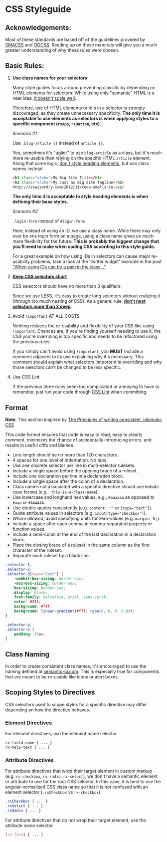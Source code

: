 # CSS Styleguide

## Acknowledgements:

Most of these standards are based off of the guidelines provided by [SMACSS](http://smacss.com/)
and [OOCSS](http://coding.smashingmagazine.com/2011/12/12/an-introduction-to-object-oriented-css-oocss/). Reading up
on these materials will give you a much greater understanding of why these rules were chosen.

## Basic Rules:

1. **Use class names for your selectors**

    Many style guides focus around preventing classitis by depending on HTML elements for selectors. While using only
    "semantic" HTML is a neat idea,
    [it doesn't scale well](http://www.stubbornella.org/content/2011/04/28/our-best-practices-are-killing-us/).

    Therefore, use of HTML elements or id's in a selector is strongly discouraged, as they create unnecessary
    specificity. **The only time it is acceptable to use elements as selectors is when applying styles to a specific
    component (`rxApp`, `rxButton`, etc).**

    *Scenario #1*

    Use `.blog-article {}` instead of `article {}`.

    Yes, sometimes it's "uglier" to use `blog-article` as a class, but it's much more re-usable than relying on the
    specific HTML `article` element.  Along that same logic,
    [don't style heading elements](http://www.stubbornella.org/content/2011/09/06/style-headings-using-html5-sections/),
    but use class names instead.

    ```html
    <h1 class="alpha">My Big Site Title</h1>
    <h2 class="alpha">My Just as Big Site Tagline</h2>
    http://csswizardry.com/2012/11/code-smells-in-css/
    ```

    **The only time it is acceptable to style heading elements is when defining their base styles.**

    *Scenario #2*

    `.login-form` instead of `#login-form`

    Here, instead of using an ID, we use a class name. While there may only ever be one login form on a page, using a
    class name gives us much more flexibility for the future. **This is probably the biggest change that you'll need to
    make when coding CSS according to this style guide.**

    For a great example on how using IDs in selectors can cause major re-usability problems, take a look at the 'twitter
    widget' example in the post
    ["When using IDs can be a pain in the class..."](http://csswizardry.com/2011/09/when-using-ids-can-be-a-pain-in-the-class/)

2. **[Keep CSS selectors short](http://csswizardry.com/2012/05/keep-your-css-selectors-short/)**

    CSS selectors should have no more than 3 qualifiers.

    Since we use LESS, it's easy to create long selectors without realizing it (through too much nesting of CSS).
    As a general rule, [**don't nest selectors more than 2 deep**](http://www.youtube.com/watch?v=GhX8iPcDSsI).

3. Avoid `!important` AT ALL COSTS

    Nothing reduces the re-usability and flexibility of your CSS like using `!important`. Chances are, if you're
    finding yourself needing to use it, the CSS you're overriding is too specific and needs to be refactored using
    the previous rules.

    If you simply can't avoid using `!important`, you **MUST** include a comment adjacent to its use explaining why
    it's necessary. This comment should explain what selectors !important is overriding and why those selectors can't
    be changed to be less specific.

4. Use CSS Lint

    If the previous three rules seem too complicated or annoying to have to remember, just run your code through
    [CSS Lint](http://csslint.net/#warnings=display-property-grouping,duplicate-properties,empty-rules,known-properties,text-indent,vendor-prefix,fallback-colors,star-property-hack,underscore-property-hack,bulletproof-font-face,font-faces,duplicate-background-images,regex-selectors,universal-selector,unqualified-attributes,zero-units,overqualified-elements,shorthand,floats,font-sizes,ids,important,outline-none,qualified-headings,unique-headings) when committing.

## Format

**Note**: This section inspired by [The Principles of writing consistent, idiomatic CSS](https://github.com/necolas/idiomatic-css/blob/master/README.md#format)

This code format ensures that code is easy to read, easy to clearly comment, minimizes the chance of accidentally
introducing errors, and results in useful diffs and blames.

* Line length should be no more than 120 characters.
* 4 spaces for one level of indentation. No tabs.
* Use one discrete selector per line in multi-selector rulesets.
* Include a single space before the opening brace of a ruleset.
* Include one declaration per line in a declaration block.
* Include a single space after the colon of a declaration.
* Class names not associated with a specific directive should use kebab-case format (e.g. `.this-is-a-class-name`).
* Use lowercase and longhand hex values, e.g., `#aaaaaa` as opposed to `#aaa` or `#AAAAAA`.
* Use double quotes consistently (e.g. `content: ""` or `[type="text"]`).
* Quote attribute values in selectors (e.g. `input[type="checkbox"]`).
* _Where allowed_, avoid specifying units for zero-values (e.g. `margin: 0;`).
* Include a space after each comma in comma-separated property or function values.
* Include a semi-colon at the end of the last declaration in a declaration block.
* Place the closing brace of a ruleset in the same column as the first character of the ruleset.
* Separate each ruleset by a blank line.

```css
.selector-1,
.selector-2,
.selector-3[type="text"] {
    -webkit-box-sizing: border-box;
    -moz-box-sizing: border-box;
    box-sizing: border-box;
    display: block;
    font-family: helvetica, arial, sans-serif;
    color: #333;
    background: #fff;
    background: linear-gradient(#fff, rgba(0, 0, 0, 0.8));
}

.selector-a,
.selector-b {
    padding: 10px;
}
```

## Class Naming

In order to create consistent class names, it's encouraged to use the naming defined
at [semantic-ui.com](http://semantic-ui.com). This is especially true for components that are meant to be re-usable
like icons or alert boxes.

## Scoping Styles to Directives

CSS selectors used to scope styles for a specific directive may differ depending on how the directive behaves.

### Element Directives

For element directives, use the element name selector.

```css
rx-field-name { ... }
rx-help-text { ... }
```

### Attribute Directives

For attribute directives that *wrap* their target element in custom markup (e.g. `rx-checkbox`, `rx-radio`,
`rx-select`), we don't have a semantic element or attribute to use for the root CSS selector.
In this case, it is best to use the angular-normalized CSS class name so that it is not confused with an element
selector (`.rxCheckbox` vs `rx-checkbox`).

```css
.rxCheckbox { ... }
.rxSelect { ... }
.rxRadio { ... }
```

For attribute directives that do not wrap their target element, use the attribute name selector.

```css
[rx-form] { ... }
```

